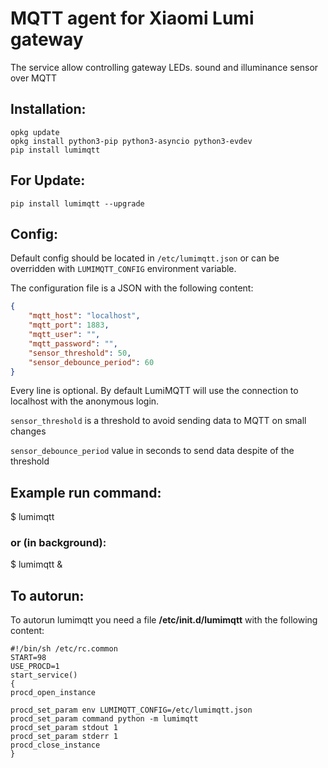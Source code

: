 # MQTT agent for Xiaomi Lumi gateway

The service allow controlling gateway LEDs. sound and illuminance 
sensor over MQTT

## Installation:

    opkg update 
    opkg install python3-pip python3-asyncio python3-evdev
    pip install lumimqtt

## For Update:

    pip install lumimqtt --upgrade

## Config:
Default config should be located in `/etc/lumimqtt.json` or 
can be overridden with `LUMIMQTT_CONFIG` environment variable.

The configuration file is a JSON with the following content:

```json
{
    "mqtt_host": "localhost",
    "mqtt_port": 1883,
    "mqtt_user": "",
    "mqtt_password": "",
    "sensor_threshold": 50,
    "sensor_debounce_period": 60
}
```
Every line is optional. By default LumiMQTT will use the connection
to localhost with the anonymous login.

`sensor_threshold` is a threshold to avoid sending data to MQTT on small 
changes

`sensor_debounce_period` value in seconds to send data despite of the threshold

## Example run command:

$ lumimqtt

### or (in background):

$ lumimqtt &

## To autorun:
To autorun lumimqtt you need a file 
 **/etc/init.d/lumimqtt** with the following content:

    #!/bin/sh /etc/rc.common
    START=98
    USE_PROCD=1
    start_service()
    {
	procd_open_instance

	procd_set_param env LUMIMQTT_CONFIG=/etc/lumimqtt.json
	procd_set_param command python -m lumimqtt
	procd_set_param stdout 1
	procd_set_param stderr 1
	procd_close_instance
	}
